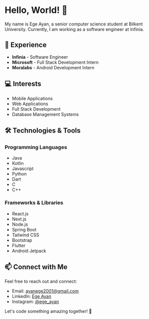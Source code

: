 # Hello, World! 👋

My name is Ege Ayan, a senior computer science student at Bilkent University. Currently, I am working as a software engineer at Infinia.

## 🚀 Experience

- **Infinia** - Software Engineer
- **Microsoft** - Full Stack Development Intern
- **Moralabs** - Android Development Intern

## 💻 Interests

- Mobile Applications
- Web Applications
- Full Stack Development
- Database Management Systems

## 🛠️ Technologies & Tools

### Programming Languages

- Java
- Kotlin
- Javascript
- Python
- Dart
- C
- C++

### Frameworks & Libraries

- React.js
- Next.js
- Node.js
- Spring Boot
- Tailwind CSS
- Bootstrap
- Flutter
- Android Jetpack

## 📫 Connect with Me

Feel free to reach out and connect:

- Email: [ayanege2001@gmail.com](mailto:ayanege2001@gmail.com)
- LinkedIn: [Ege Ayan](https://www.linkedin.com/in/ege-ayan/)
- Instagram: [@ege_ayan](https://www.instagram.com/ege_ayan/)

Let's code something amazing together! 🚀
